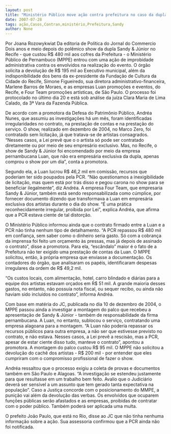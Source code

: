 ```yaml
---
layout: post
title: "Ministério Público move ação contra prefeitura no caso da dupla Sandy & Júnior"
date: 2007-07-28
tags: ação,Casos,Contran,ministério,Prefeitura,Sandy
author: None
---
```

Por Joana Rozowykwiat
Da editoria de Pol&iacute;tica do Jornal do Commercio
Dois anos e meio depois do pol&ecirc;mico show da dupla Sandy &amp; J&uacute;nior no Recife - que custou R$ 480 mil aos cofres da Prefeitura - o Minist&eacute;rio P&uacute;blico de Pernambuco (MPPE) entrou com uma a&ccedil;&atilde;o de improbidade administrativa contra os envolvidos na realiza&ccedil;&atilde;o do evento. 
O &oacute;rg&atilde;o solicita a devolu&ccedil;&atilde;o de R$ 195 mil ao Executivo municipal, al&eacute;m da indisponibilidade dos bens da ex-presidente da Funda&ccedil;&atilde;o de Cultura da Cidade do Recife, Simone Figueiredo, sua diretora administrativo-financeira, Marlene Barros de Moraes, e as empresas Luan promo&ccedil;&otilde;es e eventos, do Recife, e Four Team promo&ccedil;&otilde;es art&iacute;sticas, de S&atilde;o Paulo. 
O processo foi protocolado no &uacute;ltimo dia 20 e est&aacute; sob an&aacute;lise da ju&iacute;za Clara Maria de Lima Calado, da 3&ordf; Vara da Fazenda P&uacute;blica. 

De acordo com a promotora da Defesa do Patrim&ocirc;nio P&uacute;blico, Andr&eacute;a Nunes, que assumiu as investiga&ccedil;&otilde;es h&aacute; um m&ecirc;s, foram identificadas irregularidades no contrato, na presta&ccedil;&atilde;o de contas e na presta&ccedil;&atilde;o do servi&ccedil;o. 
O show, realizado em dezembro de 2004, no Marco Zero, foi contratado sem licita&ccedil;&atilde;o, j&aacute; que tratava-se de artistas consagrados. &ldquo;Nesses casos, a Lei prev&ecirc; que o o artista s&oacute; pode ser contratado diretamente ou por meio de seu empres&aacute;rio exclusivo. Mas, no Recife, o show de Sandy &amp; J&uacute;nior foi encomendado por meio da empresa pernambucana Luan, que n&atilde;o era empres&aacute;ria exclusiva da dupla, apenas comprou o show por um dia&rdquo;, conta a promotora. 

Segundo ela, a Luan lucrou R$ 46,2 mil em comiss&atilde;o, recursos que poderiam ter sido poupados pela PCR. &ldquo;N&atilde;o questionamos a inexigibilidade de licita&ccedil;&atilde;o, mas quem est&aacute; por tr&aacute;s disso e pegou carona no show para se beneficiar ilegalmente&rdquo;, diz Andr&eacute;a. 
A empresa Four Team, que empresaria Sandy &amp; J&uacute;nior, tamb&eacute;m est&aacute; sendo responsabilizada como c&uacute;mplice, por fornecer documento dizendo que transformava a Luan em empres&aacute;ria exclusiva dos artistas durante o dia do show. 
&ldquo;&Eacute; uma pr&aacute;tica reconhecidamente irregular, proibida por Lei&rdquo;, explica Andr&eacute;a, que afirma que a PCR estava ciente de tal distor&ccedil;&atilde;o. 

O Minist&eacute;rio P&uacute;blico informou ainda que o contrato firmado entre a Luan e a PCR n&atilde;o tinha nenhum tipo de detalhamento. &ldquo;A PCR repassou R$ 480 mil em confian&ccedil;a, sem saber como o dinheiro seria gasto. S&oacute; com a cobran&ccedil;a da imprensa foi feito um or&ccedil;amento &agrave;s pressas, mas j&aacute; depois de assinado o contrato&rdquo;, disse a promotora. 
Para ela, &ldquo;esc&acirc;ndalo&rdquo; maior &eacute; o fato de a Prefeitura n&atilde;o ter exigido uma presta&ccedil;&atilde;o de contas da Luan. O MPPE solicitou, ent&atilde;o, &agrave; pr&oacute;pria empresa que enviasse a documenta&ccedil;&atilde;o. Os contadores do &oacute;rg&atilde;o, que analisaram os pap&eacute;is, identificaram despesas irregulares da ordem de R$ 49,2 mil. 

&ldquo;Os custos locais, com alimenta&ccedil;&atilde;o, hotel, carro blindado e di&aacute;rias para a equipe dos artistas estavam or&ccedil;ados em R$ 51 mil. A grande maioria desses gastos, no entanto, n&atilde;o possu&iacute;a nota fiscal, ou sequer recibo, ou ainda n&atilde;o haviam sido inclu&iacute;dos no contrato&rdquo;, informa Andr&eacute;a. 

Com base em mat&eacute;ria do JC, publicada no dia 10 de dezembro de 2004, o MPPE passou ainda a investigar a montagem do palco que recebeu a apresenta&ccedil;&atilde;o de Sandy &amp; J&uacute;nior - tamb&eacute;m de responsabilidade da firma pernambucana.&nbsp;A Luan, no entanto, sublocou o servi&ccedil;o, contratando uma empresa alagoana para a montagem. 
&ldquo;A Luan n&atilde;o poderia repassar os recursos p&uacute;blicos para outra empresa, a n&atilde;o ser que estivesse previsto no contrato, e n&atilde;o estava. Nesses casos, a Lei prev&ecirc; a rescis&atilde;o, mas a PCR, apesar de estar ciente disso tudo, manteve o contrato&rdquo;, apontou a promotora. 
A montagem do palco custou R$ 95 mil. O MPPE n&atilde;o solicitou a devolu&ccedil;&atilde;o do cach&ecirc; dos artistas - R$ 200 mil - por entender que eles cumpriram com o compromisso profissional de fazer o show. 

Andr&eacute;a ressaltou que o processo exigiu a coleta de provas e documentos tamb&eacute;m em S&atilde;o Paulo e Alagoas. &ldquo;A investiga&ccedil;&atilde;o se estendeu justamente para que resultasse em um trabalho bem feito. Avalio que o Judici&aacute;rio dever&aacute; ser sens&iacute;vel a um assunto que tem gerado tanta expectativa na popula&ccedil;&atilde;o&rdquo;. 
Caso a Justi&ccedil;a concorde com o posicionamento do MMPE, a puni&ccedil;&atilde;o vai al&eacute;m da devolu&ccedil;&atilde;o das verbas. Os envolvidos que ocuparem fun&ccedil;&otilde;es p&uacute;blicas ser&atilde;o afastados e as empresas, proibidas de contratar com o poder p&uacute;blico. Tamb&eacute;m poder&aacute; ser aplicada uma multa. 

O prefeito Jo&atilde;o Paulo, que est&aacute; no Rio, disse ao JC que n&atilde;o tinha nenhuma informa&ccedil;&atilde;o sobre a a&ccedil;&atilde;o. Sua assessoria confirmou que a PCR ainda n&atilde;o foi notificada. 